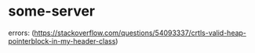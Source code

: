 # some-server
errors:
(https://stackoverflow.com/questions/54093337/crtls-valid-heap-pointerblock-in-my-header-class)
